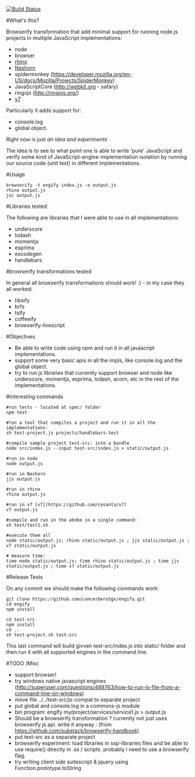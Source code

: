 [![Build Status](https://travis-ci.org/cancerberoSgx/short-jsdoc.png?branch=master)](https://travis-ci.org/cancerberoSgx/engify)


#What's this?

Browserify transformation that add minimal support for running node.js projects in multiple JavaScript implementations:

 * node
 * browser
 * [rhino](https://developer.mozilla.org/es/docs/Rhino)
 * [Nashorn](https://en.wikipedia.org/wiki/Nashorn_(JavaScript_engine))
 * spidermonkey (https://developer.mozilla.org/en-US/docs/Mozilla/Projects/SpiderMonkey)
 * JavaScriptCore (http://webkit.org - safary)
 * ringojs (http://ringojs.org/)
 * [v7](https://github.com/cesanta/v7) 

Particularly it adds support for: 
 * console.log
 * global object

*Right now is just an idea and experiments*

The idea is to see to what point one is able to write 'pure' JavaScript and  verify some kind of JavaScript-engine-implementation isolation by running our source code (unit test) in different implementations.

#Usage

    browserify -t engify index.js -o output.js
    rhino output.js
    jsc output.js

#Libraries tested

The following are libraries that I were able to use in all implementations: 

 * underscore
 * lodash
 * momentjs
 * esprima
 * escodegen
 * handlebars

#browserify transformations tested 

In general all browserify transformations should work! :) - in my case they all worked:

 * hbsify
 * brfs
 * tsify
 * coffeeify
 * browserify-livescript

#Objectives

 * Be able to write code using npm and run it in all javascript implementations. 
 * support some very basic apis in all the impls, like console.log and the global object.
 * try to run js libraries that currently support browser and node like underscore, momentjs, esprima, lodash, acorn, etc in the rest of the implementations. 



#Interesting commands

    #run tests - located at spec/ folder
    npm test

    #run a tool that compiles a project and run it in all the implementations: 
    sh test-project.js projects/handlebars-test

    #compile sample project test-src: into a bundle
    node src/index.js --input test-src/index.js > static/output.js

    #run in node
    node output.js

    #run in Nashorn
    jjs output.js

    #run in rhino
    rhino output.js

    #run in v7 [v7](https://github.com/cesanta/v7)
    v7 output.js

    #compile and run in the abobe in a single command: 
    sh test/test1.sh

    #execute them all
    node static/output.js; rhino static/output.js ; jjs static/output.js ; v7 static/output.js

    # measure time:
    time node static/output.js; time rhino static/output.js ; time jjs static/output.js ; time v7 static/output.js





#Release Tests

On any commit we should make the following commands work: 

    git clone https://github.com/cancerberoSgx/engify.git
    cd engify
    npm install

    cd test-src
    npm install
    cd ..    
    sh test-project.sh test-src

This last command will build givven test-src/index.js into static/ folder and then run it with all supported engines in the command line. 

#TODO /Misc

 * support browser!
 * try windows native javascript engines (http://superuser.com/questions/488763/how-to-run-js-file-from-a-command-line-on-windows)
 * move file ../../test-src/js-compat to separate project
 * put global and console.log in a commons-js module
 * bin program: engify my/project/services/service1.js > output.js
 * Should be a browserify transformation ? currently not just uses browserify js api. write it anyway : (from https://github.com/substack/browserify-handbook)
 * put test-src as a separate project
 * browserify experiment: load libraries in ssp-libraries files and be able to use require() directly in .ss / scripts.  probably i need to use a browserify flag.
 * try writing client side suitescript & jquery using Function.prototype.toString 



